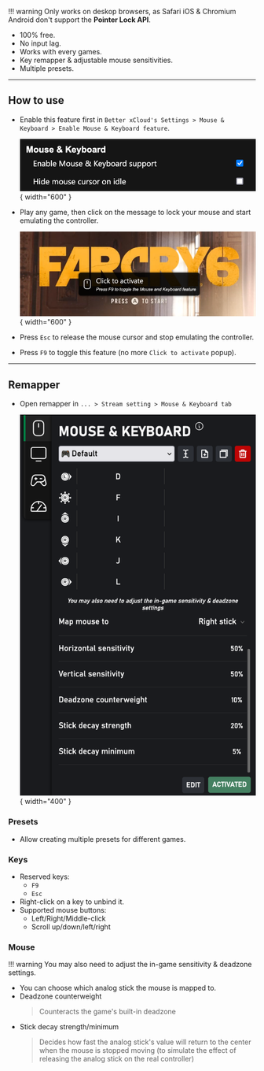!!! warning
    Only works on deskop browsers, as Safari iOS & Chromium Android don't support the **Pointer Lock API**.

- 100% free.
- No input lag.
- Works with every games.
- Key remapper & adjustable mouse sensitivities.
- Multiple presets.

---
## How to use
- Enable this feature first in `Better xCloud's Settings > Mouse & Keyboard > Enable Mouse & Keyboard feature`.

    ![mkb](./images/mkb/settings.png){ width="600" }

- Play any game, then click on the message to lock your mouse and start emulating the controller.

    ![click-to-activate](./images/mkb/activate.png){ width="600" }

- Press `Esc` to release the mouse cursor and stop emulating the controller.

- Press `F9` to toggle this feature (no more `Click to activate` popup).

---
## Remapper

- Open remapper in `... > Stream setting > Mouse & Keyboard tab`

    ![Remapper](images/mkb/remapper.png){ width="400" }

### Presets
- Allow creating multiple presets for different games.

### Keys
- Reserved keys:
    - `F9`
    - `Esc`
- Right-click on a key to unbind it.
- Supported mouse buttons:
    - Left/Right/Middle-click
    - Scroll up/down/left/right

### Mouse
!!! warning
    You may also need to adjust the in-game sensitivity & deadzone settings.

- You can choose which analog stick the mouse is mapped to.
- Deadzone counterweight
  > Counteracts the game's built-in deadzone
- Stick decay strength/minimum
  > Decides how fast the analog stick's value will return to the center when the mouse is stopped moving (to simulate the effect of releasing the analog stick on the real controller)

